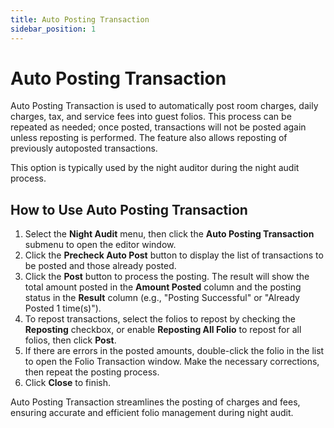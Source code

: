 ```yaml
---
title: Auto Posting Transaction
sidebar_position: 1
---
```


# Auto Posting Transaction

Auto Posting Transaction is used to automatically post room charges, daily charges, tax, and service fees into guest folios. This process can be repeated as needed; once posted, transactions will not be posted again unless reposting is performed. The feature also allows reposting of previously autoposted transactions.

This option is typically used by the night auditor during the night audit process.

## How to Use Auto Posting Transaction

1. Select the **Night Audit** menu, then click the **Auto Posting Transaction** submenu to open the editor window.
2. Click the **Precheck Auto Post** button to display the list of transactions to be posted and those already posted.
3. Click the **Post** button to process the posting. The result will show the total amount posted in the **Amount Posted** column and the posting status in the **Result** column (e.g., "Posting Successful" or "Already Posted 1 time(s)").
4. To repost transactions, select the folios to repost by checking the **Reposting** checkbox, or enable **Reposting All Folio** to repost for all folios, then click **Post**.
5. If there are errors in the posted amounts, double-click the folio in the list to open the Folio Transaction window. Make the necessary corrections, then repeat the posting process.
6. Click **Close** to finish.

Auto Posting Transaction streamlines the posting of charges and fees, ensuring accurate and efficient folio management during night audit.
